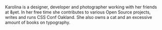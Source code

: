 Karolina is a designer, developer and photographer working with her friends at &yet. In her free time she contributes to various Open Source projects, writes and runs CSS Conf Oakland. She also owns a cat and an excessive amount of books on typography.
